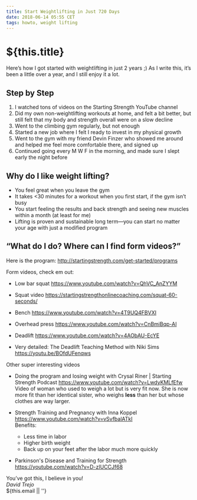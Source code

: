 ```yaml
---
title: Start Weightlifting in Just 720 Days
date: 2018-06-14 05:55 CET
tags: howto, weight lifting
---
```

# ${this.title}

Here’s how I got started with weightlifting in just 2 years ;) As I write this, it’s been a little over a year, and I still enjoy it a lot.

## Step by Step
1. I watched tons of videos on the Starting Strength YouTube channel
2. Did my own non-weightlifting workouts at home, and felt a bit better, but still felt that my body and strength overall were on a slow decline
3. Went to the climbing gym regularly, but not enough
4. Started a new job where I felt I ready to invest in my physical growth
5. Went to the gym with my friend Devin Finzer who showed me around and helped me feel more comfortable there, and signed up
6. Continued going every M W F in the morning, and made sure I slept early the night before


## Why do I like weight lifting?
- You feel great when you leave the gym
- It takes <30 minutes for a workout when you first start, if the gym isn’t busy
- You start feeling the results and back strength and seeing new muscles within a month (at least for me)
- Lifting is proven and sustainable long term—you can start no matter your age with just a modified program

## “What do I do? Where can I find form videos?”

Here is the program: http://startingstrength.com/get-started/programs

Form videos, check em out:

- Low bar squat https://www.youtube.com/watch?v=QhVC_AnZYYM
- Squat video https://startingstrengthonlinecoaching.com/squat-60-seconds/

- Bench https://www.youtube.com/watch?v=4T9UQ4FBVXI
- Overhead press https://www.youtube.com/watch?v=CnBmiBqp-AI
- Deadlift https://www.youtube.com/watch?v=4AObAU-EcYE

- Very detailed: The Deadlift Teaching Method with Niki Sims
https://youtu.be/BOfdUFenqws 

Other super interesting videos

- Doing the program and losing weight with Crysal Riner | Starting Strength Podcast
https://www.youtube.com/watch?v=LwdyKMLfEfw   
  Video of woman who used to weigh a lot but is very fit now. She is now more fit than her identical sister, who weighs **less** than her but whose clothes are way larger.

- Strength Training and Pregnancy with Inna Koppel https://www.youtube.com/watch?v=vSvfbalATkI   
  Benefits:
  - Less time in labor
  - Higher birth weight
  - Back up on your feet after the labor much more quickly

- Parkinson's Disease and Training for Strength https://youtube.com/watch?v=D-zIUCCJf68

You’ve got this, I believe in you!   
_David Trejo_  
${this.email || ''}

